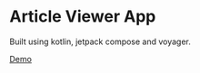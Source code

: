 # Article Viewer App

Built using kotlin, jetpack compose and voyager.

[Demo](https://github.com/user-attachments/assets/278452b3-6fac-4e0b-aeee-cb69dfcf4b03)

